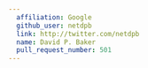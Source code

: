 ```yaml
---
  affiliation: Google
  github_user: netdpb
  link: http://twitter.com/netdpb
  name: David P. Baker
  pull_request_number: 501
---
```

